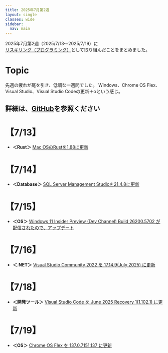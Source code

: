 ```yaml
---
title: 2025年7月第2週
layout: single
classes: wide
sidebar:
  nav: main
---
```

2025年7月第2週（2025/7/13～2025/7/19）に[リスキリング（プログラミング）](https://tatsukiyoshi.github.io/)として取り組んだことをまとめました。

# Topic
先週の疲れが尾を引き、低調な一週間でした。
Windows、Chrome OS Flex、Visual Studio、Visual Studio Codeの更新＋αという感じ。

詳細は、[GitHub](https://tatsukiyoshi.github.io/)を参照ください
---
# 【7/13】
- **＜Rust＞** [Mac OSのRustを1.88に更新](https://www.rust-lang.org/)

# 【7/14】
- **＜Database＞** [SQL Server Management Studioを21.4.8に更新](https://learn.microsoft.com/ja-jp/sql/ssms/ssms-21/release-notes-21?view=sql-server-ver16)

# 【7/15】
- **＜OS＞**  [Windows 11 Insider Preview (Dev Channel) Build 26200.5702 が配信されたので、アップデート](https://aka.ms/DevLatest)

# 【7/16】
- **＜.NET＞** [Visual Studio Community 2022 を 17.14.9(July 2025) に更新](https://learn.microsoft.com/en-us/visualstudio/releases/2022/release-notes)

# 【7/18】
- **＜開発ツール＞** [Visual Studio Code を June 2025 Recovery 1(1.102.1) に更新](https://code.visualstudio.com/)

# 【7/19】
- **＜OS＞** [Chrome OS Flex を 137.0.7151.137 に更新](https://chromereleases.googleblog.com/search/label/ChromeOS%20Flex)
